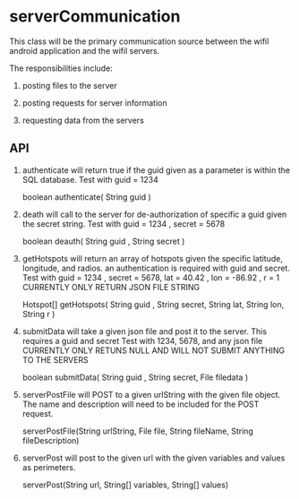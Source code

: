 serverCommunication
====================

This class will be the primary communication source between the wifil android application and the wifil servers.

The responsibilities include:

1) posting files to the server

2) posting requests for server information

3) requesting data from the servers


API
-------------------

1) authenticate will return true if the guid given as a parameter is within the SQL database.
Test with guid = 1234
	
	boolean authenticate( String guid )

2) death will call to the server for de-authorization of specific a guid given the secret string.
Test with guid = 1234 , secret = 5678

	boolean deauth( String guid , String secret )
	
3) getHotspots will return an array of hotspots given the specific latitude, longitude, and radios. an authentication is required with guid and secret.
Test with guid = 1234 , secret = 5678, lat = 40.42 , lon = -86.92 , r = 1
CURRENTLY ONLY RETURN JSON FILE STRING
	
	Hotspot[] getHotspots( String guid , String secret, String lat, String lon, String r )

4) submitData will take a given json file and post it to the server. This requires a guid and secret
Test with 1234, 5678, and any json file
CURRENTLY ONLY RETUNS NULL AND WILL NOT SUBMIT ANYTHING TO THE SERVERS
	
	boolean submitData( String guid , String secret, File filedata )
	

5) serverPostFile will POST to a given urlString with the given file object. 
The name and description will need to be included for the POST request.

    serverPostFile(String urlString, File file, String fileName, String fileDescription) 

6) serverPost will post to the given url with the given variables and values as perimeters.

    serverPost(String url, String[] variables, String[] values) 

